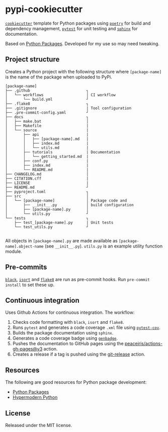 # pypi-cookiecutter

[`cookiecutter`](https://github.com/cookiecutter/cookiecutter) template for Python packages using [`poetry`](https://python-poetry.org/) for build and dependency management, [`pytest`](https://github.com/pytest-dev/pytest) for unit testing and [`sphinx`](https://www.sphinx-doc.org) for documentation.

Based on [Python Packages](https://py-pkgs.org/). Developed for my use so may need tweaking.

## Project structure

Creates a Python project with the following structure where `[package-name]` is the name of the package when uploaded to PyPi.

```
[package-name]
├── .github                         ┐
│   └── workflows                   │ CI workflow
│       └── build.yml               ┘
├── .flake8                         ┐
├── .gitignore                      | Tool configuration
├── .pre-commit-config.yaml         ┘
├── docs                            ┐
│   ├── make.bat                    │
│   ├── Makefile                    |
│   └── source                      |
│       ├── api                     |
│       │   ├── [package-name].md   |
│       │   ├── index.md            |
│       │   └── utils.md            |
│       ├── tutorials               | Documentation
│       │   └── getting_started.md  |
│       ├── conf.py                 |
│       ├── index.md                |
│       └── README.md               |
├── CHANGELOG.md                    │
├── CITATION.cff                    |
├── LICENSE                         |
├── README.md                       ┘
├── pyproject.toml                  ┐ 
├── src                             │
│   └── [package-name]              │ Package code and
│       ├── __init__.py             │ build configuration
│       ├── [package-name].py       │
│       └── utils.py                ┘
└── tests                           ┐
    ├── test_[package-name].py      | Unit tests
    └── test_utils.py               ┘
        
```

All objects in `[package-name].py` are made available as `[package-name].object-name` (see `__init__.py`). `utils.py` is an example utility function module.

## Pre-commits

[`black`](https://github.com/psf/black), [`isort`](https://github.com/PyCQA/isort) and [`flake8`](https://github.com/PyCQA/flake8) are run as pre-commit hooks. Run `pre-commit install` to set these up.

## Continuous integration

Uses Github Actions for continuous integration. The workflow:

1. Checks code formatting with `black`, `isort` and `flake8`.
2. Runs `pytest` and generates a code coverage `.xml` file using [`pytest-cov`](https://github.com/pytest-dev/pytest-cov).
3. Builds the package documentation using `sphinx`.
4. Generates a code coverage badge using [`genbadge`](https://github.com/smarie/python-genbadge/).
5. Pushes the documentation to GitHub pages using the [peaceiris/actions-gh-pages@v3](https://github.com/peaceiris/actions-gh-pages) action.
6. Creates a release if a tag is pushed using the [git-release](https://github.com/marketplace/actions/git-release) action.

## Resources

The following are good resources for Python package development:

* [Python Packages](https://py-pkgs.org/)
* [Hypermodern Python](https://cjolowicz.github.io/posts/hypermodern-python-01-setup/)

## License

Released under the MIT license.
